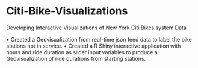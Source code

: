 # Citi-Bike-Visualizations
Developing Interactive Visualizations of New York Citi Bikes system Data

•	Created a Geovisualization from real-time json feed data to label the bike stations not in service.
•	Created a R Shiny interactive application with hours and ride duration as slider input variables to produce a Geovisualization of ride durations from starting stations.

